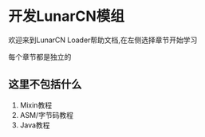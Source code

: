 # 开发LunarCN模组

欢迎来到LunarCN Loader帮助文档,在左侧选择章节开始学习

每个章节都是独立的

## 这里不包括什么

1. Mixin教程
2. ASM/字节码教程
3. Java教程

